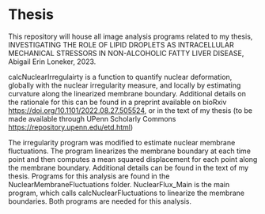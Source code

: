 # Thesis
This repository will house all image analysis programs related to my thesis, INVESTIGATING THE ROLE OF LIPID DROPLETS AS INTRACELLULAR MECHANICAL STRESSORS IN NON-ALCOHOLIC FATTY LIVER DISEASE, Abigail Erin Loneker, 2023. 

calcNuclearIrregulairty is a function to quantify nuclear deformation, globally with the nuclear irregularity measure, and locally by estimating curvature along the linearized membrane boundary. Additional details on the rationale for this can be found in a preprint available on bioRxiv https://doi.org/10.1101/2022.08.27.505524, or in the text of my thesis (to be made available through UPenn Scholarly Commons https://repository.upenn.edu/etd.html)

The irregularity program was modified to estimate nuclear membrane fluctuations. The program linearizes the membrane boundary at each time point and then computes a mean squared displacement for each point along the membrane boundary. Additional details can be found in the text of my thesis. 
Programs for this analysis are found in the NuclearMembraneFluctuations folder. NuclearFlux_Main is the main program, which calls calcNuclearFluctuations to linearize the membrane boundaries. Both programs are needed for this analysis.

